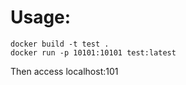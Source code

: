# Usage:
```
docker build -t test .
docker run -p 10101:10101 test:latest
```
Then access localhost:101
